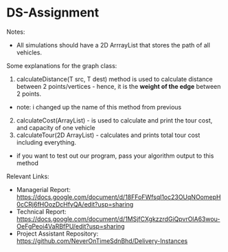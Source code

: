 # DS-Assignment

Notes:
- All simulations should have a 2D ArrrayList that stores the path of all vehicles.

Some explanations for the graph class: 
1. calculateDistance(T src, T dest) method is used to calculate distance between 2 points/vertices - hence, it is the **weight of the edge** between 2 points. 
- note: i changed up the name of this method from previous 
2. calculateCost(ArrayList) - is used to calculate and print the tour cost, and capacity of one vehicle
3. calculateTour(2D ArrayList) - calculates and prints total tour cost including everything.
- if you want to test out our program, pass your algorithm output to this method

Relevant Links:
- Managerial Report: https://docs.google.com/document/d/18FFoFWfsql1oc23OUqNOomepH0cCRj6fHOozDcHfyQA/edit?usp=sharing
- Technical Report: https://docs.google.com/document/d/1MSjfCXgkzzrdGiQpvrOlA63wou-OeFgPeoi4VaRBfPU/edit?usp=sharing
- Project Assistant Repository: https://github.com/NeverOnTimeSdnBhd/Delivery-Instances
